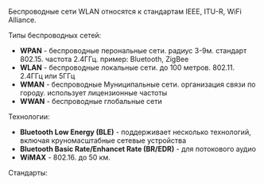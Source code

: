 Беспроводные сети WLAN относятся к стандартам IEEE, ITU-R, WiFi Alliance.

Типы беспроводных сетей:
- **WPAN** - беспроводные перональные сети. радиус 3-9м. стандарт 802.15. частота 2.4ГГц. пример: Вluetooth, ZigBee
- **WLAN** - беспроводные локальные сети. до 100 метров. 802.11. 2.4ГГц или 5ГГц
- **WMAN** - беспроводные Муниципальные сети. организация связи по городу. использует лицензионные частоты
- **WWAN** - беспроводные глобальные сети

Технологии:
- **Bluetooth Low Energy (BLE)** - поддерживает несколько технологий, включая круномасштабные сетевые устройства
- **Bluetooth Basic Rate/Enhancet Rate (BR/EDR)** - для потокового аудио
- **WiMAX** - 802.16. до 50 км.

Стандарты:

